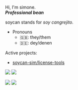 Hi, I'm simone.  
**_Professional bean_**

soycan stands for _soy cangrejito_.

- Pronouns
  - 🇬🇧: they/them
  - 🇩🇪: dey/denen
  
Active projects:
- [soycan-sim/license-tools](https://github.com/soycan-sim/license-tools)

![](https://raw.githubusercontent.com/soycan-sim/github-stats/master/generated/overview.svg#gh-dark-mode-only)
![](https://raw.githubusercontent.com/soycan-sim/github-stats/master/generated/overview.svg#gh-light-mode-only)

![](https://raw.githubusercontent.com/soycan-sim/github-stats/master/generated/languages.svg#gh-dark-mode-only)
![](https://raw.githubusercontent.com/soycan-sim/github-stats/master/generated/languages.svg#gh-light-mode-only)

<!--
[![simone's GitHub stats](https://github-readme-stats.vercel.app/api?username=soycan-sim)](https://github.com/anuraghazra/github-readme-stats)

[![Top Langs](https://github-readme-stats.vercel.app/api/top-langs/?username=soycan-sim)](https://github.com/anuraghazra/github-readme-stats)
-->

